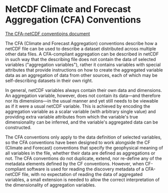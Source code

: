 # NetCDF Climate and Forecast Aggregation (CFA) Conventions

[The CFA-netCDF conventiojns document](https://github.com/NCAS-CMS/cfa-conventions/blob/master/source/cfa.md)

The CFA (Climate and Forecast Aggregation) conventions describe how a
netCDF file can be used to describe a dataset distributed across
multiple other data files. A CFA-compliant aggregation can be
described in netCDF in such way that the describing file does not
contain the data of selected variables ("aggregation variables"),
rather it contains variables with special attributes that provide
instructions on how to create the aggregated variable data as an
aggregation of data from other sources, each of which may be
self-describing datasets in their own right.

In general, netCDF variables always contain their own data and
dimensions. An aggregation variable, however, does not contain its
data&mdash;and therefore nor its dimensions&mdash;in the usual manner
and yet still needs to be viewable as if it were a usual netCDF
variable. This is achieved by encoding the aggregation variable as a
scalar variable (with arbitrary single value) and providing extra
variable attributes from which the variable's true dimensionality can
be inferred, and the variable's aggregated data can be constructed.

The CFA conventions only apply to the data definition of selected
variables, so the CFA conventions have been designed to work alongside
the CF (Climate and Forecast) conventions that specify the geophysical
meaning of all variables in the file, whether their data are defined
as aggregations or not. The CFA conventions do not duplicate, extend,
nor re-define any of the metadata elements defined by the CF
conventions. However, when CF-compliant software is used for reading
the discovery metadata of a CFA-netCDF file, with no expectation of
reading the data of aggregated variables, a small extension is needed
to allow the correct interpretation of the dimensionality of
aggregation variables.

